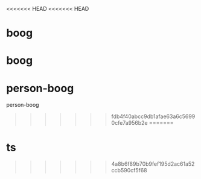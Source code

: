 <<<<<<< HEAD
<<<<<<< HEAD
# boog
boog
=======
# person-boog
person-boog
>>>>>>> fdb4f40abcc9db1afae63a6c56990cfe7a956b2e
=======
# ts
>>>>>>> 4a8b6f89b70b9fef195d2ac61a52ccb590cf5f68
